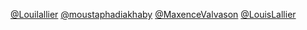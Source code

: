 [@Louilallier](https://github.com/Louilallier)
[@moustaphadiakhaby](https://github.com/moustaphadiakhaby)
[@MaxenceValvason](https://github.com/MaxenceValvason)
[@LouisLallier](https://github.com/LouisLallier)